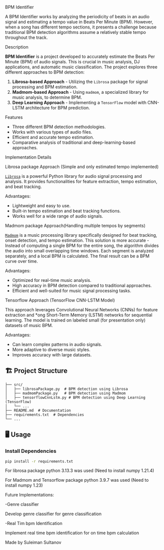 BPM Identifier

A BPM Identifier works by analyzing the periodicity of beats in an audio signal and estimating a tempo value in Beats Per Minute (BPM). However, when a song has different tempo sections, it presents a challenge because traditional BPM detection algorithms assume a relatively stable tempo throughout the track.


Description

**BPM Identifier** is a project developed to accurately estimate the Beats Per Minute (BPM) of audio signals. This is crucial in music analysis, DJ applications, and automatic music classification. The project explores three different approaches to BPM detection:

1. **Librosa-based Approach** - Utilizing the `Librosa` package for signal processing and BPM estimation.
2. **Madmom-based Approach** - Using `madmom`, a specialized library for music analysis, to determine BPM.
3. **Deep Learning Approach** - Implementing a `TensorFlow` model with CNN-LSTM architecture for BPM prediction.

Features

- Three different BPM detection methodologies.
- Works with various types of audio files.
- Efficient and accurate tempo estimation.
- Comparative analysis of traditional and deep-learning-based approaches.

Implementation Details

Librosa package Approach (Simple and only estimated tempo implemented)

[`Librosa`](https://librosa.org/) is a powerful Python library for audio signal processing and analysis. It provides functionalities for feature extraction, tempo estimation, and beat tracking.

Advantages:
- Lightweight and easy to use.
- Built-in tempo estimation and beat tracking functions.
- Works well for a wide range of audio signals.

Madmom package Approach(Handling multiple tempos by segments)

[`Madmom`](https://madmom.readthedocs.io/) is a music processing library specifically designed for beat tracking, onset detection, and tempo estimation. This solution is more accurate - Instead of computing a single BPM for the entire song, the algorithm divides the audio into small overlapping time windows.
Each segment is analyzed separately, and a local BPM is calculated.
The final result can be a BPM curve over time.

Advantages:
- Optimized for real-time music analysis.
- High accuracy in BPM detection compared to traditional approaches.
- Efficient and well-suited for music signal processing tasks.

Tensorflow Approach (TensorFlow CNN-LSTM Model)

This approach leverages Convolutional Neural Networks (CNNs) for feature extraction and *ong Short-Term Memory (LSTM) networks for sequential learning. The model is trained on labeled small (for presentation only) datasets of music BPM.

Advantages:
- Can learn complex patterns in audio signals.
- More adaptive to diverse music styles.
- Improves accuracy with large datasets.

## 🏗️ Project Structure
```
├── src/
│   ├── librosaPackage.py  # BPM detection using Librosa
│   ├── madmomPackage.py   # BPM detection using Madmom
│   ├── tensorflowCnnLstm.py # BPM detection using Deep Learning (TensorFlow)
│   └── ...
├── README.md  # Documentation
├── requirements.txt  # Dependencies
└── ...
```
## 🖥️ Usage

### Install Dependencies
```bash
pip install -r requirements.txt

```
For librosa package python 3.13.3 was used (Need to install numpy 1.21.4)

For Madmom and Tensorflow package python 3.9.7 was used (Need to install numpy 1.23)


Future Implementations:

-Genre classifier

Develop genre classifier for genre classification

-Real Tim bpm Identification

Implement real time bpm identification for on time bpm calculation


Made by Suleiman Sultanov

